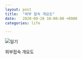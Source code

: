 ```yaml
---
layout: post
title:  "외부 접속 개요도"
date:   2020-09-28 10:00:00 +0900
categories: life

---
```



![일기]({{site.baseurl}}/images/network.png)

외부접속 개요도